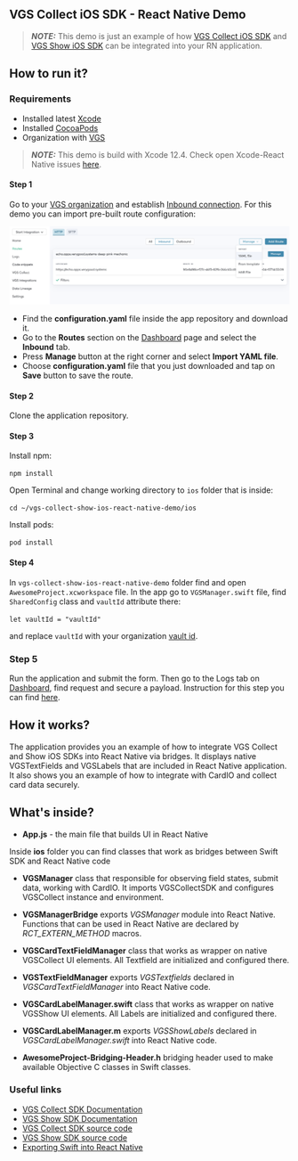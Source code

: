 ## VGS Collect iOS SDK - React Native Demo

> **_NOTE:_**  This demo is just an example of how [VGS Collect iOS SDK](https://github.com/verygoodsecurity/vgs-collect-ios) and [VGS Show iOS SDK](https://github.com/verygoodsecurityvgs-show-ios) can be integrated into your RN application.


## How to run it?

### Requirements

- Installed latest <a href="https://apps.apple.com/us/app/xcode/id497799835?mt=12" target="_blank">Xcode</a>
- Installed <a href="https://guides.cocoapods.org/using/getting-started.html#installation" target="_blank">CocoaPods</a>
- Organization with <a href="https://www.verygoodsecurity.com/">VGS</a>

> **_NOTE:_**  This demo is build with Xcode 12.4. Check open Xcode-React Native issues  [here](https://github.com/facebook/react-native/issues/31480).

#### Step 1

Go to your <a href="https://dashboard.verygoodsecurity.com/" target="_blank">VGS organization</a> and establish <a href="https://www.verygoodsecurity.com/docs/getting-started/quick-integration#securing-inbound-connection" target="_blank">Inbound connection</a>. For this demo you can import pre-built route configuration:

<p align="center">
<img src="images/dashboard_routs.png" width="600">
</p>

- Find the **configuration.yaml** file inside the app repository and download it.
- Go to the **Routes** section on the <a href="https://dashboard.verygoodsecurity.com/" target="_blank">Dashboard</a> page and select the **Inbound** tab.
- Press **Manage** button at the right corner and select **Import YAML file**.
- Choose **configuration.yaml** file that you just downloaded and tap on **Save** button to save the route.



#### Step 2

Clone the application repository.

#### Step 3

Install npm:

`npm install`

Open Terminal and change working directory to `ios` folder that is inside:

`cd ~/vgs-collect-show-ios-react-native-demo/ios`

Install pods:

`pod install`

#### Step 4

In `vgs-collect-show-ios-react-native-demo` folder find and open `AwesomeProject.xcworkspace` file.
In the app go to `VGSManager.swift` file, find `SharedConfig` class and `vaultId` attribute there:

`let vaultId = "vaultId"`

and replace `vaultId` with your organization
 <a href="https://www.verygoodsecurity.com/docs/terminology/nomenclature#vault" target="_blank">vault id</a>. 
 
### Step 5 

Run the application and submit the form. 
Then go to the Logs tab on <a href="http://dashboard.verygoodsecurity.com" target="_blank">Dashboard</a>, find request and secure a payload. 
Instruction for this step you can find <a href="https://www.verygoodsecurity.com/docs/getting-started/quick-integration#securing-inbound-connection" target="_blank">here</a>.


## How it works?

The application provides you an example of how to integrate VGS Collect and Show iOS SDKs into React Native via bridges. It displays native VGSTextFields and VGSLabels  that are included in React Native application.
It also shows you an example of how to integrate with CardIO and collect card data securely.

## What's inside?

- **App.js** - the main file that builds UI in React Native

Inside **ios** folder you can find classes that work as bridges between Swift SDK and React Native code

- **VGSManager** class that responsible for observing field states, submit data, working with CardIO. It imports VGSCollectSDK and configures VGSCollect instance and environment.

- **VGSManagerBridge** exports *VGSManager* module into React Native. Functions that can be used in React Native are declared by *RCT_EXTERN_METHOD* macros.

- **VGSCardTextFieldManager** class that works as wrapper on native VGSCollect UI elements. All Textfield are initialized and configured there.

- **VGSTextFieldManager** exports *VGSTextfields* declared in *VGSCardTextFieldManager* into React Native code.

- **VGSCardLabelManager.swift** class that works as wrapper on native VGSShow UI elements. All Labels are initialized and configured there.

- **VGSCardLabelManager.m** exports *VGSShowLabels* declared in *VGSCardLabelManager.swift* into React Native code.

- **AwesomeProject-Bridging-Header.h** bridging header used to make available Objective C classes in Swift classes.


### Useful links
 
- <a href="https://www.verygoodsecurity.com/docs/vgs-collect/ios-sdk/overview" target="_blank">VGS Collect SDK Documentation</a> 
- <a href="https://www.verygoodsecurity.com/docs/vgs-show/ios-sdk/overview" target="_blank">VGS Show SDK Documentation</a> 
- <a href="https://github.com/verygoodsecurity/vgs-collect-ios" target="_blank">VGS Collect SDK  source code</a> 
- <a href="https://github.com/verygoodsecurity/vgs-show-ios" target="_blank">VGS Show SDK  source code</a>
- <a href="https://facebook.github.io/react-native/docs/native-modules-ios#exporting-swift" target="_blank">Exporting Swift into React Native</a> 
